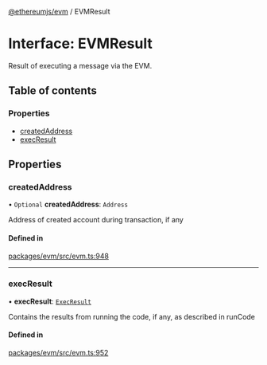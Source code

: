 [@ethereumjs/evm](../README.md) / EVMResult

# Interface: EVMResult

Result of executing a message via the EVM.

## Table of contents

### Properties

- [createdAddress](EVMResult.md#createdaddress)
- [execResult](EVMResult.md#execresult)

## Properties

### createdAddress

• `Optional` **createdAddress**: `Address`

Address of created account during transaction, if any

#### Defined in

[packages/evm/src/evm.ts:948](https://github.com/ethereumjs/ethereumjs-monorepo/blob/master/packages/evm/src/evm.ts#L948)

___

### execResult

• **execResult**: [`ExecResult`](ExecResult.md)

Contains the results from running the code, if any, as described in runCode

#### Defined in

[packages/evm/src/evm.ts:952](https://github.com/ethereumjs/ethereumjs-monorepo/blob/master/packages/evm/src/evm.ts#L952)
